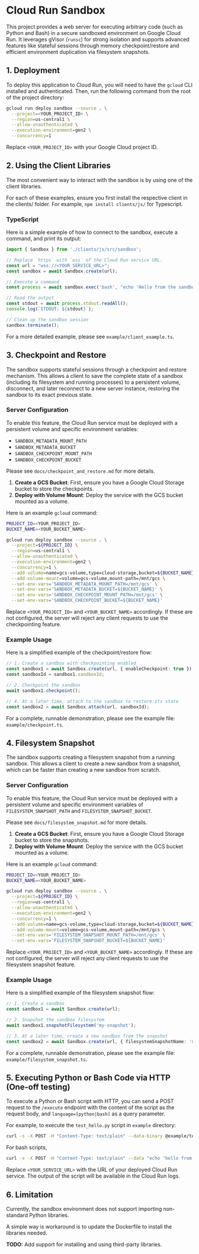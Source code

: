 # Cloud Run Sandbox

This project provides a web server for executing arbitrary code (such as Python and Bash) in a secure sandboxed environment on Google Cloud Run. It leverages gVisor (`runsc`) for strong isolation and supports advanced features like stateful sessions through memory checkpoint/restore and efficient environment duplication via filesystem snapshots.

## 1. Deployment

To deploy this application to Cloud Run, you will need to have the `gcloud` CLI installed and authenticated. Then, run the following command from the root of the project directory:

```bash
gcloud run deploy sandbox --source . \
  --project=<YOUR_PROJECT_ID> \
  --region=us-central1 \
  --allow-unauthenticated \
  --execution-environment=gen2 \
  --concurrency=1 
```

Replace `<YOUR_PROJECT_ID>` with your Google Cloud project ID.

## 2. Using the Client Libraries

The most convenient way to interact with the sandbox is by using one of the client libraries.

For each of these examples, ensure you first install the respective client in the clients/ folder. For example, `npm install clients/js/` for Typescript.

### TypeScript

Here is a simple example of how to connect to the sandbox, execute a command, and print its output:

```typescript
import { Sandbox } from './clients/js/src/sandbox';

// Replace `https` with `wss` of the Cloud Run service URL.
const url = "wss://<YOUR_SERVICE_URL>";
const sandbox = await Sandbox.create(url);

// Execute a command
const process = await sandbox.exec('bash', "echo 'Hello from the sandbox!'");

// Read the output
const stdout = await process.stdout.readAll();
console.log(`STDOUT: ${stdout}`);

// Clean up the sandbox session
sandbox.terminate();
```

For a more detailed example, please see `example/client_example.ts`.

## 3. Checkpoint and Restore

The sandbox supports stateful sessions through a checkpoint and restore mechanism. This allows a client to save the complete state of a sandbox (including its filesystem and running processes) to a persistent volume, disconnect, and later reconnect to a new server instance, restoring the sandbox to its exact previous state.

### Server Configuration

To enable this feature, the Cloud Run service must be deployed with a persistent volume and specific environment variables:
  - `SANDBOX_METADATA_MOUNT_PATH`
  - `SANDBOX_METADATA_BUCKET`
  - `SANDBOX_CHECKPOINT_MOUNT_PATH`
  - `SANDBOX_CHECKPOINT_BUCKET`

Please see `docs/checkpoint_and_restore.md` for more details.

1.  **Create a GCS Bucket**: First, ensure you have a Google Cloud Storage bucket to store the checkpoints.
2.  **Deploy with Volume Mount**: Deploy the service with the GCS bucket mounted as a volume.

Here is an example `gcloud` command:

```bash
PROJECT_ID=<YOUR_PROJECT_ID>
BUCKET_NAME=<YOUR_BUCKET_NAME>

gcloud run deploy sandbox --source . \
  --project=${PROJECT_ID} \
  --region=us-central1 \
  --allow-unauthenticated \
  --execution-environment=gen2 \
  --concurrency=1 \
  --add-volume=name=gcs-volume,type=cloud-storage,bucket=${BUCKET_NAME} \
  --add-volume-mount=volume=gcs-volume,mount-path=/mnt/gcs \
  --set-env-vars='SANDBOX_METADATA_MOUNT_PATH=/mnt/gcs' \
  --set-env-vars='SANDBOX_METADATA_BUCKET=${BUCKET_NAME}' \
  --set-env-vars='SANDBOX_CHECKPOINT_MOUNT_PATH=/mnt/gcs' \
  --set-env-vars='SANDBOX_CHECKPOINT_BUCKET=${BUCKET_NAME}'
```

Replace `<YOUR_PROJECT_ID>` and `<YOUR_BUCKET_NAME>` accordingly. If these are not configured, the server will reject any client requests to use the checkpointing feature.

### Example Usage

Here is a simplified example of the checkpoint/restore flow:

```typescript
// 1. Create a sandbox with checkpointing enabled
const sandbox1 = await Sandbox.create(url, { enableCheckpoint: true });
const sandboxId = sandbox1.sandboxId;

// 2. Checkpoint the sandbox
await sandbox1.checkpoint();

// 4. At a later time, attach to the sandbox to restore its state
const sandbox2 = await Sandbox.attach(url, sandboxId);
```

For a complete, runnable demonstration, please see the example file: `example/checkpoint.ts`.

## 4. Filesystem Snapshot

The sandbox supports creating a filesystem snapshot from a running sandbox. This allows a client to create a new sandbox from a snapshot, which can be faster than creating a new sandbox from scratch.

### Server Configuration

To enable this feature, the Cloud Run service must be deployed with a persistent volume and specific environment variables of `FILESYSTEM_SNAPSHOT_PATH` and `FILESYSTEM_SNAPSHOT_BUCKET`.

Please see `docs/filesystem_snapshot.md` for more details.

1.  **Create a GCS Bucket**: First, ensure you have a Google Cloud Storage bucket to store the snapshots.
2.  **Deploy with Volume Mount**: Deploy the service with the GCS bucket mounted as a volume.

Here is an example `gcloud` command:

```bash
PROJECT_ID=<YOUR_PROJECT_ID>
BUCKET_NAME=<YOUR_BUCKET_NAME>

gcloud run deploy sandbox --source . \
  --project=${PROJECT_ID} \
  --region=us-central1 \
  --allow-unauthenticated \
  --execution-environment=gen2 \
  --concurrency=1 \
  --add-volume=name=gcs-volume,type=cloud-storage,bucket=${BUCKET_NAME} \
  --add-volume-mount=volume=gcs-volume,mount-path=/mnt/gcs \
  --set-env-vars='FILESYSTEM_SNAPSHOT_MOUNT_PATH=/mnt/gcs' \
  --set-env-vars='FILESYSTEM_SNAPSHOT_BUCKET=${BUCKET_NAME}'
```

Replace `<YOUR_PROJECT_ID>` and `<YOUR_BUCKET_NAME>` accordingly. If these are not configured, the server will reject any client requests to use the filesystem snapshot feature.

### Example Usage

Here is a simplified example of the filesystem snapshot flow:

```typescript
// 1. Create a sandbox
const sandbox1 = await Sandbox.create(url);

// 2. Snapshot the sandbox filesystem
await sandbox1.snapshotFilesystem('my-snapshot');

// 3. At a later time, create a new sandbox from the snapshot
const sandbox2 = await Sandbox.create(url, { filesystemSnapshotName: 'my-snapshot' });
```

For a complete, runnable demonstration, please see the example file: `example/filesystem_snapshot.ts`.

## 5. Executing Python or Bash Code via HTTP (One-off testing)

To execute a Python or Bash script with HTTP, you can send a POST request to the `/execute`
endpoint with the content of the script as the request body, and `language=[python|bash]` as a
query parameter.

For example, to execute the `test_hello.py` script in `example` directory:

```bash
curl -s -X POST -H "Content-Type: text/plain" --data-binary @example/test_hello.py https://<YOUR_SERVICE_URL>/execute?language=python
```

For bash scripts,

```bash
curl -s -X POST -H "Content-Type: text/plain" --data "echo 'hello from bash'" https://<YOUR_SERVICE_URL>/execute?language=bash
```

Replace `<YOUR_SERVICE_URL>` with the URL of your deployed Cloud Run service. The output of the script will be available in the Cloud Run logs.

## 6. Limitation

Currently, the sandbox environment does not support importing non-standard Python libraries.

A simple way is workaround is to update the Dockerfile to install the libraries needed.

**TODO:** Add support for installing and using third-party libraries.